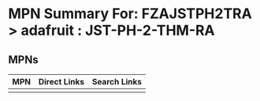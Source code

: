 



# MPN Summary For: FZAJSTPH2TRA > adafruit : JST-PH-2-THM-RA

## MPNs
  

|MPN|Direct Links|Search Links|
| :--- | :--- | :--- |
||||
